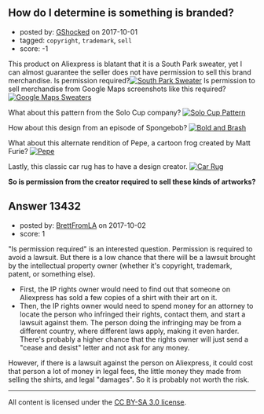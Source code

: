 ## How do I determine is something is branded?

- posted by: [GShocked](https://stackexchange.com/users/4419938/gshocked) on 2017-10-01
- tagged: `copyright`, `trademark`, `sell`
- score: -1

<p>This product on Aliexpress is blatant that it is a South Park sweater, yet I can almost guarantee the seller does not have permission to sell this brand merchandise. Is permission required?<a href="https://i.stack.imgur.com/vB5gx.png" rel="nofollow noreferrer"><img src="https://i.stack.imgur.com/vB5gx.png" alt="South Park Sweater"></a>
Is permission to sell merchandise from Google Maps screenshots like this required?
<a href="https://i.stack.imgur.com/UHa9n.png" rel="nofollow noreferrer"><img src="https://i.stack.imgur.com/UHa9n.png" alt="Google Maps Sweaters"></a></p>

<p>What about this pattern from the Solo Cup company?
<a href="https://i.stack.imgur.com/hprlP.jpg" rel="nofollow noreferrer"><img src="https://i.stack.imgur.com/hprlP.jpg" alt="Solo Cup Pattern"></a></p>

<p>How about this design from an episode of Spongebob?
<a href="https://i.stack.imgur.com/V7JDJ.jpg" rel="nofollow noreferrer"><img src="https://i.stack.imgur.com/V7JDJ.jpg" alt="Bold and Brash"></a></p>

<p>What about this alternate rendition of Pepe, a cartoon frog created by Matt Furie?
<a href="https://i.stack.imgur.com/120mm.png" rel="nofollow noreferrer"><img src="https://i.stack.imgur.com/120mm.png" alt="Pepe"></a></p>

<p>Lastly, this classic car rug has to have a design creator. 
<a href="https://i.stack.imgur.com/VdtUs.jpg" rel="nofollow noreferrer"><img src="https://i.stack.imgur.com/VdtUs.jpg" alt="Car Rug"></a></p>

<p><strong>So is permission from the creator required to sell these kinds of artworks?</strong></p>



## Answer 13432

- posted by: [BrettFromLA](https://stackexchange.com/users/2813127/brettfromla) on 2017-10-02
- score: 1

<p>"Is permission required" is an interested question. Permission is required to avoid a lawsuit. But there is a low chance that there will be a lawsuit brought by the intellectual property owner (whether it's copyright, trademark, patent, or something else).</p>

<ul>
<li>First, the IP rights owner would need to find out that someone on Aliexpress has sold a few copies of a shirt with their art on it.</li>
<li>Then, the IP rights owner would need to spend money for an attorney to locate the person who infringed their rights, contact them, and start a lawsuit against them. The person doing the infringing may be from a different country, where different laws apply, making it even harder. There's probably a higher chance that the rights owner will just send a "cease and desist" letter and not ask for any money.</li>
</ul>

<p>However, if there is a lawsuit against the person on Aliexpress, it could cost that person a lot of money in legal fees, the little money they made from selling the shirts, and legal "damages". So it is probably not worth the risk.</p>




---

All content is licensed under the [CC BY-SA 3.0 license](https://creativecommons.org/licenses/by-sa/3.0/).

